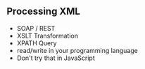 ##  Processing XML

- SOAP / REST
- XSLT Transformation
- XPATH Query
- read/write in your programming language
- Don't try that in JavaScript
